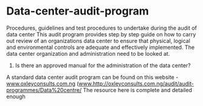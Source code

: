 # Data-center-audit-program
Procedures, guidelines and test procedures to undertake during the audit of data center
This audit program provides step by step guide on how to carry out review of an organizations data center to ensure that physical, logical and environmental controls are adequate and effectively implemented.
The data center organization and administration need to be looked at.
1. Is there an approved manual for the administration of the data center?




A standard data center audit program can be found on this website - www.oxleyconsults.com.ng (www.http://oxleyconsults.com.ng/audit/audit-programmes/Data%20centre/
The resource here is complete and detailed enough
